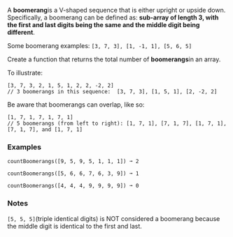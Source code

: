 A **boomerang**is a V-shaped sequence that is either upright or upside down. Specifically, a boomerang can be defined as: **sub-array of length 3, with the first and last digits being the same and the middle digit being different**.

Some boomerang examples: `[3, 7, 3], [1, -1, 1], [5, 6, 5]`

Create a function that returns the total number of **boomerangs**in an array.

To illustrate:

    [3, 7, 3, 2, 1, 5, 1, 2, 2, -2, 2]
    // 3 boomerangs in this sequence:  [3, 7, 3], [1, 5, 1], [2, -2, 2]

Be aware that boomerangs can overlap, like so:

    [1, 7, 1, 7, 1, 7, 1]
    // 5 boomerangs (from left to right): [1, 7, 1], [7, 1, 7], [1, 7, 1], [7, 1, 7], and [1, 7, 1]


### Examples ###
    countBoomerangs([9, 5, 9, 5, 1, 1, 1]) ➞ 2

    countBoomerangs([5, 6, 6, 7, 6, 3, 9]) ➞ 1

    countBoomerangs([4, 4, 4, 9, 9, 9, 9]) ➞ 0


### Notes ###
`[5, 5, 5]`(triple identical digits) is NOT considered a boomerang because the middle digit is identical to the first and last.